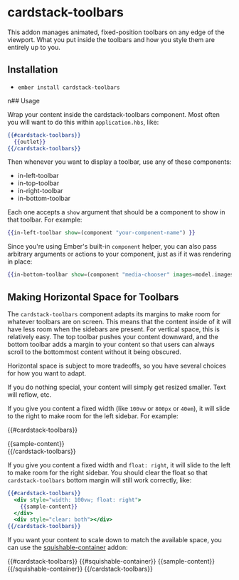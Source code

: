 # cardstack-toolbars

This addon manages animated, fixed-position toolbars on any edge of the viewport. What you put inside the toolbars and how you style them are entirely up to you.



## Installation

* `ember install cardstack-toolbars`

n## Usage

Wrap your content inside the cardstack-toolbars component. Most often you will want to do this within `application.hbs`, like:

```hbs
{{#cardstack-toolbars}}
  {{outlet}}
{{/cardstack-toolbars}}
```

Then whenever you want to display a toolbar, use any of these components:

 - in-left-toolbar
 - in-top-toolbar
 - in-right-toolbar
 - in-bottom-toolbar
 
 Each one accepts a `show` argument that should be a component to show in that toolbar. For example:

```hbs
{{in-left-toolbar show=(component "your-component-name") }}
```

Since you're using Ember's built-in `component` helper, you can also pass arbitrary arguments or actions to your component, just as if it was rendering in place:

```hbs
{{in-bottom-toolbar show=(component "media-chooser" images=model.images choseImage=(action "saveImage")) }}
```

## Making Horizontal Space for Toolbars

The `cardstack-toolbars` component adapts its margins to make room for whatever toolbars are on screen. This means that the content inside of it will have less room when the sidebars are present. For vertical space, this is relatively easy. The top toolbar pushes your content downward, and the bottom toolbar adds a margin to your content so that users can always scroll to the bottommost content without it being obscured.

Horizontal space is subject to more tradeoffs, so you have several choices for how you want to adapt.

If you do nothing special, your content will simply get resized smaller. Text will reflow, etc.

If you give you content a fixed width (like `100vw` or `800px` or `40em`), it will slide to the right to make room for the left sidebar. For example:

{{#cardstack-toolbars}}
  <div style="width: 100vw">
    {{sample-content}}
  </div>
{{/cardstack-toolbars}}

If you give you content a fixed width and `float: right`, it will slide to the left to make room for the right sidebar. You should clear the float so that `cardstack-toolbars` bottom margin will still work correctly, like:

```hbs
{{#cardstack-toolbars}}
  <div style="width: 100vw; float: right">
    {{sample-content}}
  </div>
  <div style="clear: both"></div>
{{/cardstack-toolbars}}
```

If you want your content to scale down to match the available space, you can use the [squishable-container]() addon:

{{#cardstack-toolbars}}
  {{#squishable-container}}
    {{sample-content}}
  {{/squishable-container}}
{{/cardstack-toolbars}}
